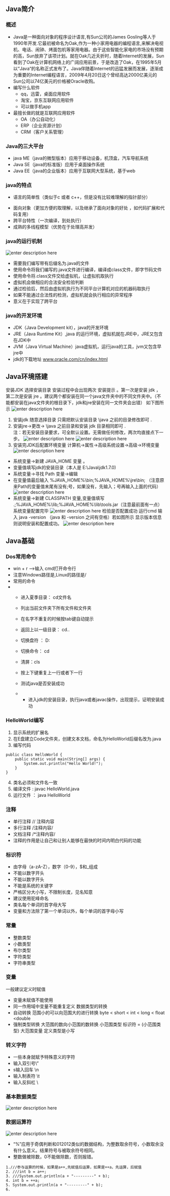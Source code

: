 ## Java简介
### 概述
- Java是一种面向对象的程序设计语言,有Sun公司的James Gosling等人于1990年开发.它最初被命名为Oak,作为一种小家用电器的编程语言,来解决电视机、电话、闹钟、烤面包机等家用电器。由于这些智能化家电的市场没有预期的高，Sun放弃了该项计划。就在Oak几近夭折时，随着Internet的发展，Sun看到了Oak在计算机网络上的广阔应用前景，于是改造了Oak，在1995年5月以“Java“的名称正式发布了。Java伴随着Internet的迅猛发展而发展，逐渐成为重要的Internet编程语言，2009年4月20日这个曾经高达2000亿美元的Sun公司以74亿美元的价格被Oracle收购。
- 编写什么软件
	-  qq，迅雷，桌面应用软件
	-  淘宝，京东互联网应用软件
	-  可以做手机app
- 最擅长做的就是互联网应用软件
	-  OA（办公自动化）
	-   ERP（企业资源计划）
	-    CRM（客户关系管理）

### Java的三大平台 

- java ME（java的微型版本）应用于移动设备，机顶盒，汽车导航系统
-  Java SE（java的标准版）应用于桌面操作系统
-  Java EE（java的企业版本）应用于互联网大型系统，基于web

### java的特点

-  语言的简单性（类似于c 或者 c++，但是没有比较难理解的指针部分）
* 面向对象（更加方便的取理解，以及继承了面向对象的好处 ，如代码扩展和代码复用）
* 跨平台特性（一次编译，到处执行）
* 成熟的多线程模型（优势在于处理高并发）

### java的运行机制

![enter description here][1]

* 需要我们编写带有后缀名为.java的文件
* 使用命令将我们编写的.java文件进行编译，编译成class文件，即字节码文件
* 使用命令将.class文件交给虚拟机，让虚拟机取执行
* 虚拟机会做相应的合法安全检验判断
* 通过检验后，然后由虚拟机执行为不同平台计算机对应的机器码取执行
* 如果不能通过合法性的检测，虚拟机就会执行相应的异常程序
* 意义在于实现了跨平台

### java的开发环境
* JDK（Java Development kit），java的开发环境
* JRE（Java Runtime Kit）,java 的运行环境，虚拟机就在JRE中，JRE又包含在JDK中
* JVM（Java Virtual Machine）java虚拟机，运行java的工具，jvm又包含早jre中
*  jdk的下载地址 www.oracle.com/cn/index.html









## Java环境搭建
安装JDK 选择安装目录 安装过程中会出现两次 安装提示 。第一次是安装 jdk ，第二次是安装 jre 。建议两个都安装在同一个java文件夹中的不同文件夹中。（不能都安装在java文件夹的根目录下，jdk和jre安装在同一文件夹会出错）
如下图所示
![enter description here][2]
1. 安装jdk 随意选择目录 只需把默认安装目录 \java 之前的目录修改即可
.	
2. 安装jre→更改→ \java 之前目录和安装 jdk 目录相同即可
.	
注：若无安装目录要求，可全默认设置。无需做任何修改，两次均直接点下一步。
![enter description here][3]
![enter description here][4]
3. 安装完JDK后配置环境变量  计算机→属性→高级系统设置→高级→环境变量
![enter description here][5]
- 系统变量→新建 JAVA_HOME 变量 。
- 变量值填写jdk的安装目录（本人是 E:\Java\jdk1.7.0)
- 系统变量→寻找 Path 变量→编辑
- 在变量值最后输入 %JAVA_HOME%\bin;%JAVA_HOME%\jre\bin;
（注意原来Path的变量值末尾有没有;号，如果没有，先输入；号再输入上面的代码）
![enter description here][6]
- 系统变量→新建 CLASSPATH 变量,变量值填写   .;%JAVA_HOME%\lib;%JAVA_HOME%\lib\tools.jar（注意最前面有一点）系统变量配置完毕
![enter description here][7]
检验是否配置成功 运行cmd 输入 java -version （java 和 -version 之间有空格）若如图所示 显示版本信息 则说明安装和配置成功。
![enter description here][8]

## Java基础

### Dos常用命令

* win + r —>输入 cmd打开命令行
* 注意Windows路径是\,Linux的路径是/
* 常用的命令
* 
	* 进入夏季目录： cd文件名
	* 列出当前文件夹下所有文件和文件夹
	* 在名字不重复的时候按tab键自动提示
	* 返回上以一级目录： cd..
	* 切换盘符 ： D:
	* 切换命令： cd
	* 清屏：cls
	* 按上下键重复上一行或者下一行

	* 测试java是否安装成功
	* 
		* 进入jdk的安装目录，执行java或者javac操作，出现提示，证明安装成功

### HelloWorld编写

1. 显示系统的扩展名
2. 在E盘建立Code文件夹，创建文本文档，命名为HelloWorld后缀名改为.java
3. 编写代码

``` stylus
public class HelloWorld {
	public static void main(String[] args) {
		System.out.println("Hello World!");
	}	
}
```
4. 类名必须和文件名一致
5. 编译文件 : javac HelloWorld.java
6. 运行文件 ： java HelloWorld
### 注释
* 单行注释 // 注释内容
* 多行注释 /注释内容/
* 文档注释 /*注释内容/
* 注释的作用是让自己和让别人能够在最快的时间内明白代码的功能

### 标识符
* 由字母（a-zA-Z），数字（0-9），$和_组成
* 不能以数字开头
* 不能以数字开头
* 不能是系统的关键字
* 严格区分大小写，不限制长度，见名知意
* 建议使用驼峰命名
* 类名每个单词的首字母大写
* 变量和方法除了第一个单词以外，每个单词的首字母小写

### 常量
* 整数类型
* 小数类型
* 布尔类型
* 字符类型
* 字符串类型

### 变量
一般建议定义时赋值
* 变量未赋值不能使用
* 同一作用域中变量不能重复定义
数据类型的转换
* 自动转换 范围小的可以向范围大的进行转换
byte < short < int < long < float <double
* 强制类型转换 大范围的数向小范围的数转换
小范围类型 标识符 = (小范围类型) 大范围变量
定义类型是小写

### 转义字符
* 一些本身就赋予特殊意义的字符
* 输入双引号\”
* s输入回车 \n
* 输入制表符 \t
* 输入反斜杠 \

### 基本数据类型

![enter description here][9]

### 数据运算符
![enter description here][10]

* “%”应用于奇偶判断和012012类似的数据结构，为整数取余符号，小数取余没有什么意义。结果符号与被取余符号相同。
* 整数做被除数，0不能做除数，否则报错。

``` 
1.///参与运算的时候，如果是a++,先赋值后运算，如果是++a，先运算，后赋值
2. ///int b = a++;
3. ///System.out.println(a + "---------" + b);
4. int b = ++a;
5. System.out.println(a + "---------" + b);
6.
```




  [1]: https://www.github.com/xiesen310/notes_Images/raw/master/images/1499071848807.jpg
  [2]: https://www.github.com/xiesen310/notes_Images/raw/master/images/1499071003627.jpg
  [3]: https://www.github.com/xiesen310/notes_Images/raw/master/images/1499071120638.jpg
  [4]: https://www.github.com/xiesen310/notes_Images/raw/master/images/1499071127908.jpg
  [5]: https://www.github.com/xiesen310/notes_Images/raw/master/images/1499071154501.jpg
  [6]: https://www.github.com/xiesen310/notes_Images/raw/master/images/1499071257408.jpg
  [7]: https://www.github.com/xiesen310/notes_Images/raw/master/images/1499071298586.jpg
  [8]: https://www.github.com/xiesen310/notes_Images/raw/master/images/1499071331963.jpg
  [9]: https://www.github.com/xiesen310/notes_Images/raw/master/images/1499072603233.jpg
  [10]: https://www.github.com/xiesen310/notes_Images/raw/master/images/1499072644888.jpg
